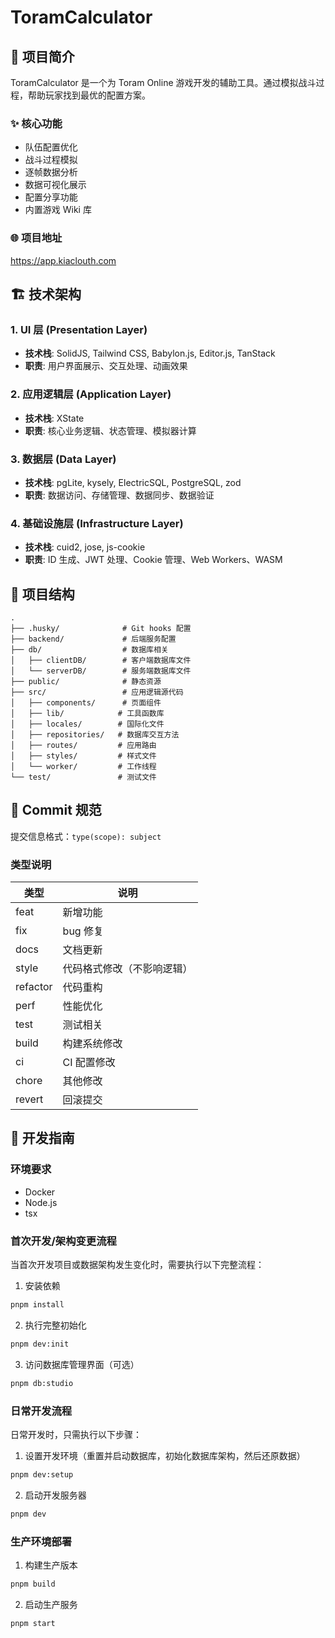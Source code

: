 # ToramCalculator

## 📖 项目简介

ToramCalculator 是一个为 Toram Online 游戏开发的辅助工具。通过模拟战斗过程，帮助玩家找到最优的配置方案。

### ✨ 核心功能

- 队伍配置优化
- 战斗过程模拟
- 逐帧数据分析
- 数据可视化展示
- 配置分享功能
- 内置游戏 Wiki 库

### 🌐 项目地址

https://app.kiaclouth.com

## 🏗️ 技术架构

### 1. UI 层 (Presentation Layer)
- **技术栈**: SolidJS, Tailwind CSS, Babylon.js, Editor.js, TanStack
- **职责**: 用户界面展示、交互处理、动画效果

### 2. 应用逻辑层 (Application Layer)
- **技术栈**: XState
- **职责**: 核心业务逻辑、状态管理、模拟器计算

### 3. 数据层 (Data Layer)
- **技术栈**: pgLite, kysely, ElectricSQL, PostgreSQL, zod
- **职责**: 数据访问、存储管理、数据同步、数据验证

### 4. 基础设施层 (Infrastructure Layer)
- **技术栈**: cuid2, jose, js-cookie
- **职责**: ID 生成、JWT 处理、Cookie 管理、Web Workers、WASM

## 📁 项目结构

```
.
├── .husky/              # Git hooks 配置
├── backend/             # 后端服务配置
├── db/                  # 数据库相关
│   ├── clientDB/        # 客户端数据库文件
│   └── serverDB/        # 服务端数据库文件
├── public/              # 静态资源
├── src/                 # 应用逻辑源代码
│   ├── components/      # 页面组件
│   ├── lib/            # 工具函数库
│   ├── locales/        # 国际化文件
│   ├── repositories/   # 数据库交互方法
│   ├── routes/         # 应用路由
│   ├── styles/         # 样式文件
│   └── worker/         # 工作线程
└── test/               # 测试文件
```

## 📝 Commit 规范

提交信息格式：`type(scope): subject`

### 类型说明

| 类型 | 说明 |
|------|------|
| feat | 新增功能 |
| fix | bug 修复 |
| docs | 文档更新 |
| style | 代码格式修改（不影响逻辑） |
| refactor | 代码重构 |
| perf | 性能优化 |
| test | 测试相关 |
| build | 构建系统修改 |
| ci | CI 配置修改 |
| chore | 其他修改 |
| revert | 回滚提交 |

## 🚀 开发指南

### 环境要求
- Docker
- Node.js
- tsx

### 首次开发/架构变更流程

当首次开发项目或数据架构发生变化时，需要执行以下完整流程：

1. 安装依赖
```bash
pnpm install
```

2. 执行完整初始化
```bash
pnpm dev:init
```

3. 访问数据库管理界面（可选）
```bash
pnpm db:studio
```

### 日常开发流程

日常开发时，只需执行以下步骤：

1. 设置开发环境（重置并启动数据库，初始化数据库架构，然后还原数据）
```bash
pnpm dev:setup
```

2. 启动开发服务器
```bash
pnpm dev
```

### 生产环境部署

1. 构建生产版本
```bash
pnpm build
```

2. 启动生产服务
```bash
pnpm start
```
